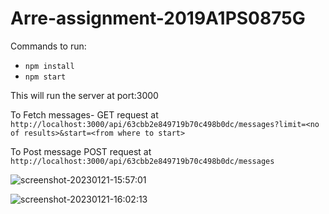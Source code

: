 # Arre-assignment-2019A1PS0875G


Commands to run:
- `npm install`
- `npm start`

This will run the server at port:3000

To Fetch messages-
GET request at `http://localhost:3000/api/63cbb2e849719b70c498b0dc/messages?limit=<no of results>&start=<from where to start>`

To Post message
POST request at `http://localhost:3000/api/63cbb2e849719b70c498b0dc/messages`

![screenshot-20230121-15:57:01](https://user-images.githubusercontent.com/63968089/213862876-9c4b0e0c-d504-49f0-abd2-52f543e51a13.png)



![screenshot-20230121-16:02:13](https://user-images.githubusercontent.com/63968089/213863033-5b30915e-64fa-46e3-a489-df9f1d9db4f3.png)
